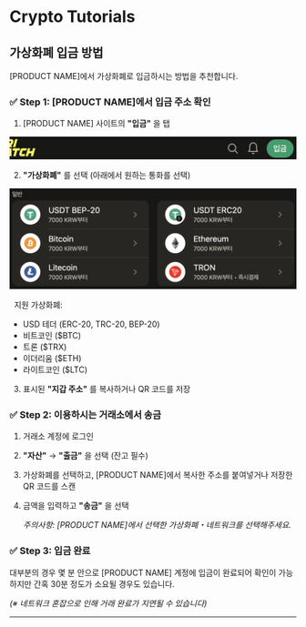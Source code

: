 # Crypto Tutorials

## 가상화폐 입금 방법

[PRODUCT NAME]에서 가상화폐로 입금하시는 방법을 추천합니다.

### ✅ Step 1: [PRODUCT NAME]에서 입금 주소 확인

 1. [PRODUCT NAME] 사이트의 **"입금"** 을 탭

![image](/asset/deposit.png)

 2. **"가상화폐"** 를 선택 (아래에서 원하는 통화를 선택)

![image](/asset/cryptos.png)

&nbsp;&nbsp;지원 가상화폐:
  - USD 테더 (ERC-20, TRC-20, BEP-20)
  - 비트코인 ($BTC)
  - 트론 ($TRX)
  - 이더리움 ($ETH)
  - 라이트코인 ($LTC)

 3. 표시된 **"지갑 주소"** 를 복사하거나 QR 코드를 저장

### ✅ Step 2: 이용하시는 거래소에서 송금

1. 거래소 계정에 로그인

2. **"자산"** → **"출금"** 을 선택 (잔고 필수)

3. 가상화폐를 선택하고, [PRODUCT NAME]에서 복사한 주소를 붙여넣거나 저장한 QR 코드를 스캔

4. 금액을 입력하고 **"송금"** 을 선택

   *주의사항: [PRODUCT NAME]에서 선택한 가상화폐・네트워크를 선택해주세요.*

### ✅ Step 3: 입금 완료

대부분의 경우 몇 분 안으로 [PRODUCT NAME] 계정에 입금이 완료되어 확인이 가능하지만 간혹 30분 정도가 소요될 경우도 있습니다.

*(※ 네트워크 혼잡으로 인해 거래 완료가 지연될 수 있습니다)*

---
